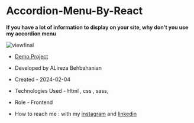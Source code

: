 # Accordion-Menu-By-React

**If you have a lot of information to display on your site, why don't you use my accordion menu**

![viewfinal](https://github.com/alirezabeb/simplesite/assets/155749930/af43c4ce-d878-4f43-a5f7-c3d1345224c3)

- [Demo Project](https://alirezabeb.github.io/simplesite/)

- Developed by ALireza Behbahanian

- Created - 2024-02-04

- Technologies Used - Html , css , sass, 

- Role - Frontend

- How to reach me : with my [instagram](https://www.instagram.com/alireza_behweb/) and [linkedin](https://www.linkedin.com/in/alireza-behbahanian-90b980160/)
